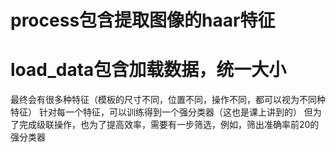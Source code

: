 # process包含提取图像的haar特征

# load_data包含加载数据，统一大小

最终会有很多种特征（模板的尺寸不同，位置不同，操作不同，都可以视为不同种特征）
针对每一个特征，可以训练得到一个强分类器（这也是课上讲到的）
但为了完成级联操作，也为了提高效率，需要有一步筛选，例如，筛出准确率前20的强分类器
